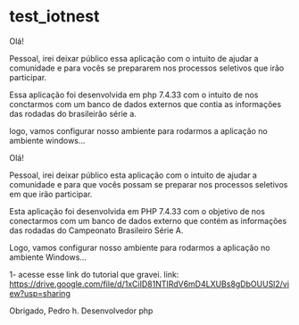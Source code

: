 # test_iotnest

Olá! 

Pessoal, irei deixar público essa aplicação com o intuito de ajudar a comunidade e para vocês se prepararem nos processos seletivos que irão participar. 

Essa aplicação foi desenvolvida em php 7.4.33 com o intuito de nos conctarmos com um banco de dados externos que contia as informações das rodadas do brasileirão série a. 

logo, vamos configurar nosso ambiente para rodarmos a aplicação no ambiente windows...


Olá!

Pessoal, irei deixar público esta aplicação com o intuito de ajudar a comunidade e para que vocês possam se preparar nos processos seletivos em que irão participar.

Esta aplicação foi desenvolvida em PHP 7.4.33 com o objetivo de nos conectarmos com um banco de dados externo que contém as informações das rodadas do Campeonato Brasileiro Série A.

Logo, vamos configurar nosso ambiente para rodarmos a aplicação no ambiente Windows...

1- acesse esse link do tutorial que gravei.
   link: https://drive.google.com/file/d/1xCiID81NTIRdV6mD4LXUBs8gDbOUUSl2/view?usp=sharing
   

Obrigado,
Pedro h. Desenvolvedor php
